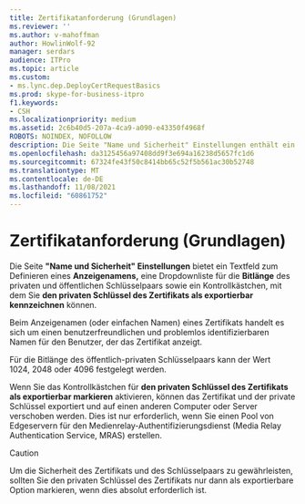 ```yaml
---
title: Zertifikatanforderung (Grundlagen)
ms.reviewer: ''
ms.author: v-mahoffman
author: HowlinWolf-92
manager: serdars
audience: ITPro
ms.topic: article
ms.custom:
- ms.lync.dep.DeployCertRequestBasics
ms.prod: skype-for-business-itpro
f1.keywords:
- CSH
ms.localizationpriority: medium
ms.assetid: 2c6b40d5-207a-4ca9-a090-e43350f4968f
ROBOTS: NOINDEX, NOFOLLOW
description: Die Seite "Name und Sicherheit" Einstellungen enthält ein Textfeld zum Definieren eines Anzeigenamens, eine Dropdownliste für die Bitlänge des privaten und öffentlichen Schlüsselpaars sowie ein Kontrollkästchen, mit dem Sie den privaten Schlüssel des Zertifikats als exportierbar kennzeichnen können.
ms.openlocfilehash: da3125456a97408dd9f3e694a16238d5657fc1d6
ms.sourcegitcommit: 67324fe43f50c8414bb65c52f5b561ac30b52748
ms.translationtype: MT
ms.contentlocale: de-DE
ms.lasthandoff: 11/08/2021
ms.locfileid: "60861752"
---
```

# <a name="certificate-request-basic"></a>Zertifikatanforderung (Grundlagen)
 
Die Seite **"Name und Sicherheit" Einstellungen** bietet ein Textfeld zum Definieren eines **Anzeigenamens,** eine Dropdownliste für die **Bitlänge** des privaten und öffentlichen Schlüsselpaars sowie ein Kontrollkästchen, mit dem Sie **den privaten Schlüssel des Zertifikats als exportierbar kennzeichnen** können.
  
Beim Anzeigenamen (oder einfachen Namen) eines Zertifikats handelt es sich um einen benutzerfreundlichen und problemlos identifizierbaren Namen für den Benutzer, der das Zertifikat anzeigt.
  
Für die Bitlänge des öffentlich-privaten Schlüsselpaars kann der Wert 1024, 2048 oder 4096 festgelegt werden.
  
Wenn Sie das Kontrollkästchen für **den privaten Schlüssel des Zertifikats als exportierbar markieren** aktivieren, können das Zertifikat und der private Schlüssel exportiert und auf einen anderen Computer oder Server verschoben werden. Dies ist nur erforderlich, wenn Sie einen Pool von Edgeservern für den Medienrelay-Authentifizierungsdienst (Media Relay Authentication Service, MRAS) erstellen.
  
> [!CAUTION]
> Um die Sicherheit des Zertifikats und des Schlüsselpaars zu gewährleisten, sollten Sie den privaten Schlüssel des Zertifikats nur dann als exportierbare Option markieren, wenn dies absolut erforderlich ist. 
  

